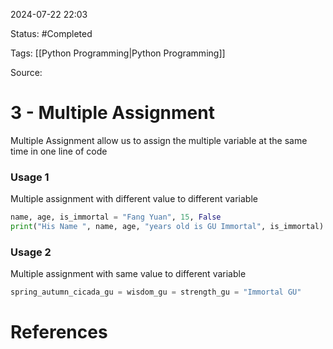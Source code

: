 2024-07-22 22:03

Status: #Completed 

Tags: [[Python Programming|Python Programming]]

Source: 
# 3 - Multiple Assignment

Multiple Assignment allow us to assign the multiple variable at the same time in one line of code

### Usage 1
Multiple assignment with different value to different variable
``` python
name, age, is_immortal = "Fang Yuan", 15, False
print("His Name ", name, age, "years old is GU Immortal", is_immortal)
```

### Usage 2
Multiple assignment with same value to different variable
``` python
spring_autumn_cicada_gu = wisdom_gu = strength_gu = "Immortal GU"
```







# References

